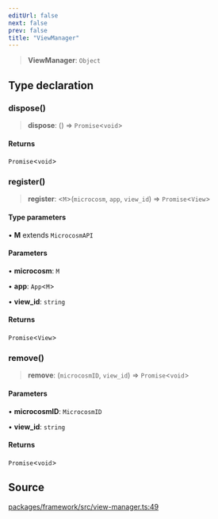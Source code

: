 ```yaml
---
editUrl: false
next: false
prev: false
title: "ViewManager"
---
```


> **ViewManager**: `Object`

## Type declaration

### dispose()

> **dispose**: () => `Promise`\<`void`\>

#### Returns

`Promise`\<`void`\>

### register()

> **register**: \<`M`\>(`microcosm`, `app`, `view_id`) => `Promise`\<`View`\>

#### Type parameters

• **M** extends `MicrocosmAPI`

#### Parameters

• **microcosm**: `M`

• **app**: `App`\<`M`\>

• **view\_id**: `string`

#### Returns

`Promise`\<`View`\>

### remove()

> **remove**: (`microcosmID`, `view_id`) => `Promise`\<`void`\>

#### Parameters

• **microcosmID**: `MicrocosmID`

• **view\_id**: `string`

#### Returns

`Promise`\<`void`\>

## Source

[packages/framework/src/view-manager.ts:49](https://github.com/nodenogg-in/alpha-p2p/blob/920eddf19cd5eb07c362d64c8ceeef67e0a2790c/packages/framework/src/view-manager.ts#L49)
